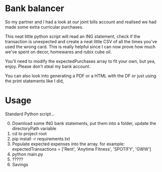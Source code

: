 # Bank balancer
So my partner and I had a look at our joint bills account and realised we had made some extra curricular purchases.

This neat little python script will read an ING statement, check if the transaction is unexpected and create a neat little CSV of all the times you've used the wrong card. This is really helpful since I can now prove how much we've spent on decor, homewares and rubix cube oil.

You'll need to modify the expectedPurchases array to fit your own, but yea, enjoy. Please don't steal my bank account.

You can also look into generating a PDF or a HTML with the DF or just using the print statements like I did,

# Usage
Standard Python script...

0. Download some ING bank statements, put them into a folder, update the directoryPath variable
1. cd to project root
2. pip install -r requirements.txt
3. Populate expected expenses into the array. for example: expectedTransactions = ['Rent', 'Anytime Fitness', 'SPOTIFY', 'GWW']
4. python main.py
5. ?????
6. Savings

